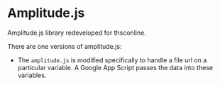 # Amplitude.js
Amplitude.js library redeveloped for thsconline. 

There are one versions of amplitude.js:

* The `amplitude.js` is modified specifically to handle a file url on a particular variable. A Google App Script passes the data into these variables.
